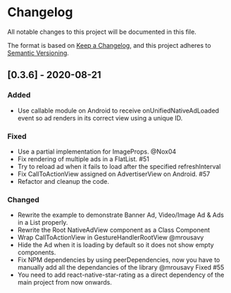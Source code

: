 # Changelog

All notable changes to this project will be documented in this file.

The format is based on [Keep a Changelog](https://keepachangelog.com/en/1.0.0/),
and this project adheres to [Semantic Versioning](https://semver.org/spec/v2.0.0.html).

## [0.3.6] - 2020-08-21

### Added

- Use callable module on Android to receive onUnifiedNativeAdLoaded event so ad renders in its correct view using a unique ID.

### Fixed

- Use a partial implementation for ImageProps. @Nox04
- Fix rendering of multiple ads in a FlatList. #51
- Try to reload ad when it fails to load after the specified refreshInterval
- Fix CallToActionView assigned on AdvertiserView on Android. #57
- Refactor and cleanup the code.

### Changed
- Rewrite the example to demonstrate Banner Ad, Video/Image Ad & Ads in a List properly.
- Rewrite the Root NativeAdView component as a Class Component
- Wrap CallToActionView in GestureHandlerRootView @mrousavy
- Hide the Ad when it is loading by default so it does not show empty components.
- Fix NPM dependencies by using peerDependencies, now you have to manually add all the dependancies of the library @mrousavy Fixed #55
- You need to add react-native-star-rating as a direct dependency of the main project from now onwards.
